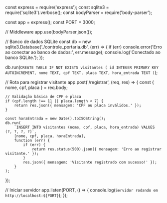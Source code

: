 const express = require('express');
const sqlite3 = require('sqlite3').verbose();
const bodyParser = require('body-parser');

const app = express();
const PORT = 3000;

// Middleware
app.use(bodyParser.json());

// Banco de dados SQLite
const db = new sqlite3.Database('./controle_portaria.db', (err) => {
    if (err) console.error('Erro ao conectar ao banco de dados:', err.message);
    console.log('Conectado ao banco SQLite.');
});

db.run(`
    CREATE TABLE IF NOT EXISTS visitantes (
        id INTEGER PRIMARY KEY AUTOINCREMENT,
        nome TEXT,
        cpf TEXT,
        placa TEXT,
        hora_entrada TEXT
    )
`);

// Rota para registrar visitante
app.post('/registrar', (req, res) => {
    const { nome, cpf, placa } = req.body;

    // Validação básica de CPF e placa
    if (cpf.length !== 11 || placa.length < 7) {
        return res.json({ mensagem: 'CPF ou placa inválidos.' });
    }

    const horaEntrada = new Date().toISOString();
    db.run(
        `INSERT INTO visitantes (nome, cpf, placa, hora_entrada) VALUES (?, ?, ?, ?)`,
        [nome, cpf, placa, horaEntrada],
        function (err) {
            if (err) {
                return res.status(500).json({ mensagem: 'Erro ao registrar visitante.' });
            }
            res.json({ mensagem: 'Visitante registrado com sucesso!' });
        }
    );
});

// Iniciar servidor
app.listen(PORT, () => {
    console.log(`Servidor rodando em http://localhost:${PORT}`);
});
